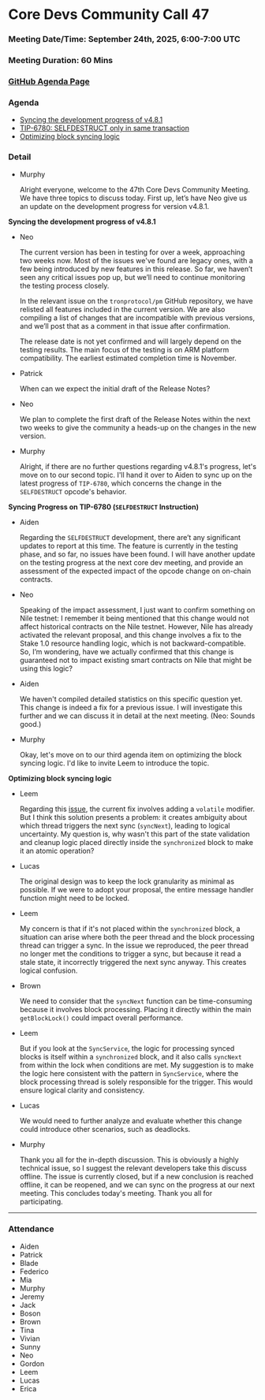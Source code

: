 # Core Devs Community Call 47
### Meeting Date/Time: September 24th, 2025, 6:00-7:00 UTC
### Meeting Duration: 60 Mins
### [GitHub Agenda Page](https://github.com/tronprotocol/pm/issues/157)
### Agenda

  - [Syncing the development progress of v4.8.1](https://github.com/tronprotocol/java-tron/issues/6342)
  - [TIP-6780: SELFDESTRUCT only in same transaction](https://github.com/tronprotocol/tips/issues/765)
  - [Optimizing block syncing logic](https://github.com/tronprotocol/java-tron/issues/6310)


### Detail


* Murphy
    
   Alright everyone, welcome to the 47th Core Devs Community Meeting. We have three topics to discuss today. First up, let’s have Neo give us an update on the development progress for version v4.8.1.

**Syncing the development progress of v4.8.1**

* Neo

     The current version has been in testing for over a week, approaching two weeks now. Most of the issues we've found are legacy ones, with a few being introduced by new features in this release. So far, we haven’t seen any critical issues pop up, but we’ll need to continue monitoring the testing process closely.
     
     In the relevant issue on the `tronprotocol/pm` GitHub repository, we have relisted all features included in the current version. We are also compiling a list of changes that are incompatible with previous versions, and we’ll post that as a comment in that issue after confirmation.
     
     The release date is not yet confirmed and will largely depend on the testing results. The main focus of the testing is on ARM platform compatibility. The earliest estimated completion time is November.

* Patrick
    
    When can we expect the initial draft of the Release Notes?

* Neo

    We plan to complete the first draft of the Release Notes within the next two weeks to give the community a heads-up on the changes in the new version.

* Murphy

    Alright, if there are no further questions regarding v4.8.1's progress, let's move on to our second topic. I'll hand it over to Aiden to sync up on the latest progress of `TIP-6780`, which concerns the change in the `SELFDESTRUCT` opcode's behavior.

**Syncing Progress on TIP-6780 (`SELFDESTRUCT` Instruction)**

* Aiden
        
    Regarding the `SELFDESTRUCT` development, there are’t any significant updates to report at this time. The feature is currently in the testing phase, and so far, no issues have been found. I will have another update on the testing progress at the next core dev meeting, and provide an assessment of the expected impact of the opcode change on on-chain contracts.
        

* Neo
        
    Speaking of the impact assessment, I just want to confirm something on Nile testnet: I remember it being mentioned that this change would not affect historical contracts on the Nile testnet. However, Nile has already activated the relevant proposal, and this change involves a fix to the Stake 1.0 resource handling logic, which is not backward-compatible. So, I’m wondering, have we actually confirmed that this change is guaranteed not to impact existing smart contracts on Nile that might be using this logic?


* Aiden
        
    We haven't compiled detailed statistics on this specific question yet. This change is indeed a fix for a previous issue. I will investigate this further and we can discuss it in detail at the next meeting. (Neo: Sounds good.)


* Murphy
    
    
    Okay, let's move on to our third agenda item on optimizing the block syncing logic. I'd like to invite Leem to introduce the topic.


**Optimizing block syncing logic**

* Leem
    
    Regarding this [issue](https://github.com/tronprotocol/java-tron/issues/6310), the current fix involves adding a `volatile` modifier. But I think this solution presents a problem: it creates ambiguity about which thread triggers the next sync (`syncNext`), leading to logical uncertainty. My question is, why wasn't this part of the state validation and cleanup logic placed directly inside the `synchronized` block to make it an atomic operation?


* Lucas

    The original design was to keep the lock granularity as minimal as possible. If we were to adopt your proposal, the entire message handler function might need to be locked.

* Leem

    My concern is that if it's not placed within the `synchronized` block, a situation can arise where both the peer thread and the block processing thread can trigger a sync. In the issue we reproduced, the peer thread no longer met the conditions to trigger a sync, but because it read a stale state, it incorrectly triggered the next sync anyway. This creates logical confusion.

* Brown

    We need to consider that the `syncNext` function can be time-consuming because it involves block processing. Placing it directly within the main `getBlockLock()` could impact overall performance.

* Leem

    But if you look at the `SyncService`, the logic for processing synced blocks is itself within a `synchronized` block, and it also calls `syncNext` from within the lock when conditions are met. My suggestion is to make the logic here consistent with the pattern in `SyncService`, where the block processing thread is solely responsible for the trigger. This would ensure logical clarity and consistency.

* Lucas

    We would need to further analyze and evaluate whether this change could introduce other scenarios, such as deadlocks.

* Murphy

    Thank you all for the in-depth discussion. This is obviously a highly technical issue, so I suggest the relevant developers take this discuss offline. The issue is currently closed, but if a new conclusion is reached offline, it can be reopened, and we can sync on the progress at our next meeting. This concludes today's meeting. Thank you all for participating.



***


### Attendance

* Aiden
* Patrick
* Blade
* Federico
* Mia
* Murphy
* Jeremy
* Jack
* Boson
* Brown
* Tina
* Vivian
* Sunny
* Neo
* Gordon
* Leem
* Lucas
* Erica
